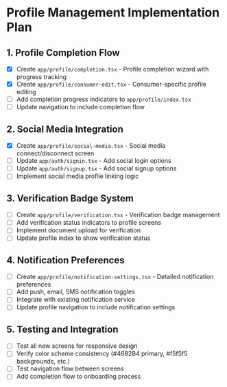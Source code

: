 # Profile Management Implementation Plan

## 1. Profile Completion Flow
- [x] Create `app/profile/completion.tsx` - Profile completion wizard with progress tracking
- [x] Create `app/profile/consumer-edit.tsx` - Consumer-specific profile editing
- [ ] Add completion progress indicators to `app/profile/index.tsx`
- [ ] Update navigation to include completion flow

## 2. Social Media Integration
- [x] Create `app/profile/social-media.tsx` - Social media connect/disconnect screen
- [ ] Update `app/auth/signin.tsx` - Add social login options
- [ ] Update `app/auth/signup.tsx` - Add social signup options
- [ ] Implement social media profile linking logic

## 3. Verification Badge System
- [ ] Create `app/profile/verification.tsx` - Verification badge management
- [ ] Add verification status indicators to profile screens
- [ ] Implement document upload for verification
- [ ] Update profile index to show verification status

## 4. Notification Preferences
- [ ] Create `app/profile/notification-settings.tsx` - Detailed notification preferences
- [ ] Add push, email, SMS notification toggles
- [ ] Integrate with existing notification service
- [ ] Update profile navigation to include notification settings

## 5. Testing and Integration
- [ ] Test all new screens for responsive design
- [ ] Verify color scheme consistency (#4682B4 primary, #f5f5f5 backgrounds, etc.)
- [ ] Test navigation flow between screens
- [ ] Add completion flow to onboarding process
